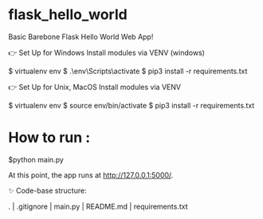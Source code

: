 # flask_hello_world
Basic Barebone Flask Hello World Web App!

👉 Set Up for Windows
Install modules via VENV (windows)

$ virtualenv env
$ .\env\Scripts\activate
$ pip3 install -r requirements.txt


👉 Set Up for Unix, MacOS
Install modules via VENV

$ virtualenv env
$ source env/bin/activate
$ pip3 install -r requirements.txt


# How to run :
$python main.py


At this point, the app runs at http://127.0.0.1:5000/.

✨ Code-base structure:

<PROJECT ROOT>.
|   .gitignore
|   main.py
|   README.md
|   requirements.txt

